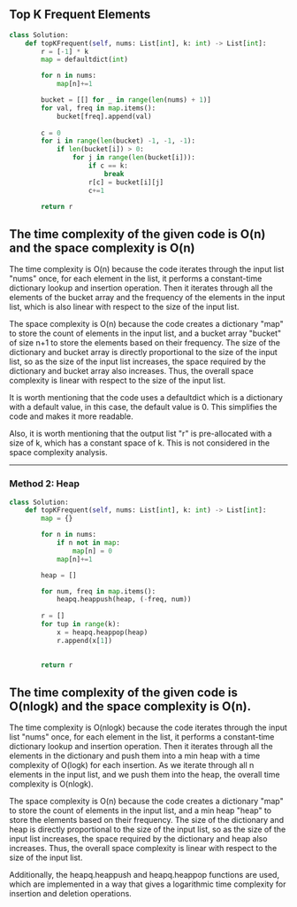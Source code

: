## Top K Frequent Elements

```python
class Solution:
    def topKFrequent(self, nums: List[int], k: int) -> List[int]:
        r = [-1] * k 
        map = defaultdict(int)

        for n in nums:
            map[n]+=1

        bucket = [[] for _ in range(len(nums) + 1)]
        for val, freq in map.items():
            bucket[freq].append(val)
        
        c = 0
        for i in range(len(bucket) -1, -1, -1):
            if len(bucket[i]) > 0:
                for j in range(len(bucket[i])):
                    if c == k:
                        break
                    r[c] = bucket[i][j]
                    c+=1

        return r

```

## The time complexity of the given code is O(n) and the space complexity is O(n)

The time complexity is O(n) because the code iterates through the input list "nums" once, for each element in the list, it performs a constant-time dictionary lookup and insertion operation. Then it iterates through all the elements of the bucket array and the frequency of the elements in the input list, which is also linear with respect to the size of the input list.

The space complexity is O(n) because the code creates a dictionary "map" to store the count of elements in the input list, and a bucket array "bucket" of size n+1 to store the elements based on their frequency. The size of the dictionary and bucket array is directly proportional to the size of the input list, so as the size of the input list increases, the space required by the dictionary and bucket array also increases. Thus, the overall space complexity is linear with respect to the size of the input list.

It is worth mentioning that the code uses a defaultdict which is a dictionary with a default value, in this case, the default value is 0. This simplifies the code and makes it more readable.

Also, it is worth mentioning that the output list "r" is pre-allocated with a size of k, which has a constant space of k. This is not considered in the space complexity analysis.


---

### Method 2: Heap


```python
class Solution:
    def topKFrequent(self, nums: List[int], k: int) -> List[int]:
        map = {}

        for n in nums:
            if n not in map:
                map[n] = 0
            map[n]+=1

        heap = []

        for num, freq in map.items():
            heapq.heappush(heap, (-freq, num))
        
        r = []
        for tup in range(k):
            x = heapq.heappop(heap)
            r.append(x[1])
            

        return r    
```

## The time complexity of the given code is O(nlogk) and the space complexity is O(n).

The time complexity is O(nlogk) because the code iterates through the input list "nums" once, for each element in the list, it performs a constant-time dictionary lookup and insertion operation. Then it iterates through all the elements in the dictionary and push them into a min heap with a time complexity of O(logk) for each insertion. As we iterate through all n elements in the input list, and we push them into the heap, the overall time complexity is O(nlogk).

The space complexity is O(n) because the code creates a dictionary "map" to store the count of elements in the input list, and a min heap "heap" to store the elements based on their frequency. The size of the dictionary and heap is directly proportional to the size of the input list, so as the size of the input list increases, the space required by the dictionary and heap also increases. Thus, the overall space complexity is linear with respect to the size of the input list.

Additionally, the heapq.heappush and heapq.heappop functions are used, which are implemented in a way that gives a logarithmic time complexity for insertion and deletion operations.
